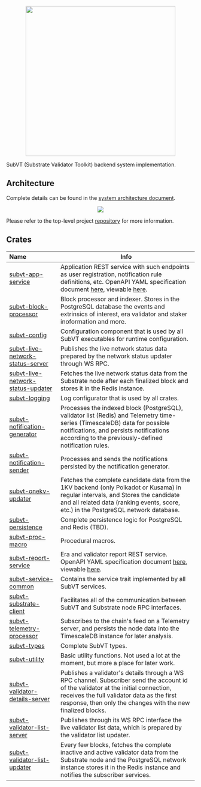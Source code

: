 <p align="center">
	<img width="400" src="https://raw.githubusercontent.com/helikon-labs/subvt/main/assets/design/logo/subvt_logo_blue.png">
</p>

SubVT (Substrate Validator Toolkit) backend system implementation.

## Architecture

Complete details can be found in the
[system architecture document](https://github.com/helikon-labs/subvt/blob/main/document/software/01-subvt_system_architecture.md).

<p align="center">
  <a href="https://raw.githubusercontent.com/helikon-labs/subvt/main/document/software/image/01-subvt_system_architecture_large.jpg" target="_blank">
    <img src="https://raw.githubusercontent.com/helikon-labs/subvt/main/document/software/image/01-subvt_system_architecture_small.jpg"/>
  </a>
  <br/>
</p>

Please refer to the top-level project [repository](https://github.com/helikon-labs/subvt) for more information.

## Crates

| Name                                                                     | Info                                                                                                                                                                                                                                                                                                                   |
|:-------------------------------------------------------------------------|------------------------------------------------------------------------------------------------------------------------------------------------------------------------------------------------------------------------------------------------------------------------------------------------------------------------|
| [subvt-app-service](./subvt-app-service)                                 | Application REST service with such endpoints as user registration, notification rule definitions, etc. OpenAPI YAML specification document [here](./subvt-app-service/open-api-spec/subvt_app_service.yml), viewable [here](https://helikon-labs.stoplight.io/docs/subvt/YXBpOjM0Mjg0NzAw-sub-vt-application-service). |
| [subvt-block-processor](./subvt-block-processor)                         | Block processor and indexer. Stores in the PostgreSQL database the events and extrinsics of interest, era validator and staker inoformation and more.                                                                                                                                                                  |
| [subvt-config](./subvt-config)                                           | Configuration component that is used by all SubVT executables for runtime configuration.                                                                                                                                                                                                                               |
| [subvt-live-network-status-server](./subvt-live-network-status-server)   | Publishes the live network status data prepared by the network status updater through WS RPC.                                                                                                                                                                                                                          |
| [subvt-live-network-status-updater](./subvt-live-network-status-updater) | Fetches the live network status data from the Substrate node after each finalized block and stores it in the Redis instance.                                                                                                                                                                                           |
| [subvt-logging](./subvt-logging)                                         | Log configurator that is used by all crates.                                                                                                                                                                                                                                                                           |
| [subvt-nofification-generator](./subvt-notification-generator)           | Processes the indexed block (PostgreSQL), validator list (Redis) and Telemetry time-series (TimescaleDB) data for possible notifications, and persists notifications according to the previously-defined notification rules.                                                                                           |
| [subvt-notification-sender](./subvt-notification-sender)                 | Processes and sends the notifications persisted by the notification generator.                                                                                                                                                                                                                                         |
| [subvt-onekv-updater](./subvt-onekv-updater)                             | Fetches the complete candidate data from the 1KV backend (only Polkadot or Kusama) in regular intervals, and Stores the candidate and all related data (ranking events, score, etc.) in the PostgreSQL network database.                                                                                               |
| [subvt-persistence](./subvt-persistence)                                 | Complete persistence logic for PostgreSQL and Redis (TBD).                                                                                                                                                                                                                                                             |
| [subvt-proc-macro](./subvt-proc-macro)                                   | Procedural macros.                                                                                                                                                                                                                                                                                                     |
| [subvt-report-service](./subvt-report-service)                           | Era and validator report REST service. OpenAPI YAML specification document [here](./subvt-report-service/open-api-spec/subvt_report_service.yml), viewable [here](https://helikon-labs.stoplight.io/docs/subvt/YXBpOjM0Mjg0NzAw-sub-vt-application-service).                                                           |                                                                                                                                                                                                                                                                                                                       |
| [subvt-service-common](./subvt-service-common)                           | Contains the service trait implemented by all SubVT services.                                                                                                                                                                                                                                                          |
| [subvt-substrate-client](./subvt-substrate-client)                       | Facilitates all of the communication between SubVT and Substrate node RPC interfaces.                                                                                                                                                                                                                                  |
| [subvt-telemetry-processor](./subvt-telemetry-processor)                 | Subscribes to the chain's feed on a Telemetry server, and persists the node data into the TimescaleDB instance for later analysis.                                                                                                                                                                                     |
| [subvt-types](./subvt-types)                                             | Complete SubVT types.                                                                                                                                                                                                                                                                                                  |
| [subvt-utility](./subvt-utility)                                         | Basic utility functions. Not used a lot at the moment, but more a place for later work.                                                                                                                                                                                                                                |
| [subvt-validator-details-server](./subvt-validator-details-server)       | Publishes a validator's details through a WS RPC channel. Subscriber send the account id of the validator at the initial connection, receives the full validator data as the first response, then only the changes with the new finalized blocks.                                                                      |
| [subvt-validator-list-server](./subvt-validator-list-server)             | Publishes through its WS RPC interface the live validator list data, which is prepared by the validator list updater.                                                                                                                                                                                                  |
| [subvt-validator-list-updater](./subvt-validator-list-updater)           | Every few blocks, fetches the complete inactive and active validator data from the Substrate node and the PostgreSQL network instance stores it in the Redis instance and notifies the subscriber services.                                                                                                            |